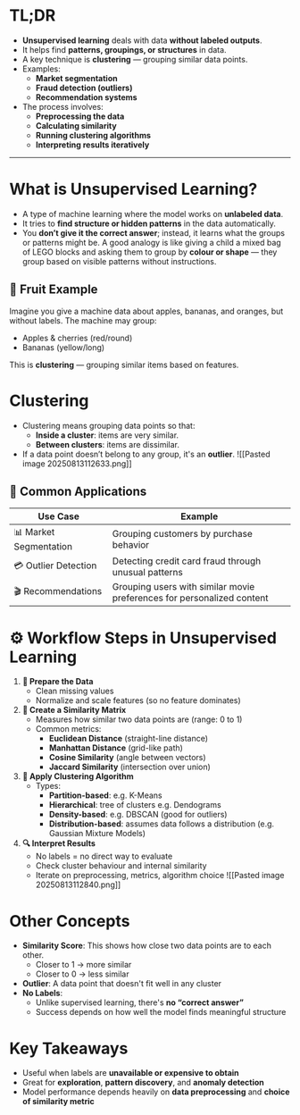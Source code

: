 # TL;DR

- **Unsupervised learning** deals with data **without labeled outputs**.    
- It helps find **patterns, groupings, or structures** in data.
- A key technique is **clustering** — grouping similar data points.
- Examples:
    - **Market segmentation**
    - **Fraud detection (outliers)**
    - **Recommendation systems**
- The process involves:
    - **Preprocessing the data**
    - **Calculating similarity**
    - **Running clustering algorithms**
    - **Interpreting results iteratively**

---

# What is Unsupervised Learning?

- A type of machine learning where the model works on **unlabeled data**.    
- It tries to **find structure or hidden patterns** in the data automatically.
- You **don’t give it the correct answer**; instead, it learns what the groups or patterns might be.
A good analogy is like giving a child a mixed bag of LEGO blocks and asking them to group by **colour or shape** — they group based on visible patterns without instructions.
## 🍎 Fruit Example

Imagine you give a machine data about apples, bananas, and oranges, but without labels. The machine may group:

- Apples & cherries (red/round)
- Bananas (yellow/long)

This is **clustering** — grouping similar items based on features.
# Clustering

- Clustering means grouping data points so that:    
    - **Inside a cluster**: items are very similar.
    - **Between clusters**: items are dissimilar.
- If a data point doesn’t belong to any group, it's an **outlier**.
![[Pasted image 20250813112633.png]]
## 🧠 Common Applications

|Use Case|Example|
|---|---|
|📊 Market Segmentation|Grouping customers by purchase behavior|
|💳 Outlier Detection|Detecting credit card fraud through unusual patterns|
|🎬 Recommendations|Grouping users with similar movie preferences for personalized content|

# ⚙️ Workflow Steps in Unsupervised Learning

1. **🔧 Prepare the Data**    
    - Clean missing values
    - Normalize and scale features (so no feature dominates)
2. **🧮 Create a Similarity Matrix**
    - Measures how similar two data points are (range: 0 to 1)
    - Common metrics:
        - **Euclidean Distance** (straight-line distance)
        - **Manhattan Distance** (grid-like path)
        - **Cosine Similarity** (angle between vectors)
        - **Jaccard Similarity** (intersection over union)
3. **📌 Apply Clustering Algorithm**
    - Types:
        - **Partition-based**: e.g. K-Means
        - **Hierarchical**: tree of clusters e.g. Dendograms
        - **Density-based**: e.g. DBSCAN (good for outliers)
        - **Distribution-based**: assumes data follows a distribution (e.g. Gaussian Mixture Models)
4. **🔍 Interpret Results**
    - No labels = no direct way to evaluate
    - Check cluster behaviour and internal similarity
    - Iterate on preprocessing, metrics, algorithm choice
![[Pasted image 20250813112840.png]]
# Other Concepts

- **Similarity Score**: This shows how close two data points are to each other.
    - Closer to 1 → more similar
    - Closer to 0 → less similar
- **Outlier**: A data point that doesn't fit well in any cluster
- **No Labels**:
    - Unlike supervised learning, there's **no “correct answer”**
    - Success depends on how well the model finds meaningful structure
# **Key Takeaways**

- Useful when labels are **unavailable or expensive to obtain**
- Great for **exploration**, **pattern discovery**, and **anomaly detection**
- Model performance depends heavily on **data preprocessing** and **choice of similarity metric**